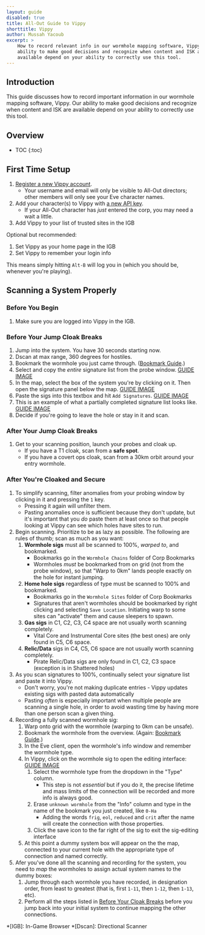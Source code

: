 ```yaml
---
layout: guide
disabled: true
title: All-Out Guide to Vippy
shorttitle: Vippy
author: Mussah Yacoub
excerpt: >
    How to record relevant info in our wormhole mapping software, Vippy.  Our
    ability to make good decisions and recognize when content and ISK are
    available depend on your ability to correctly use this tool.
---
```


## Introduction

This guide discusses how to record important information in our wormhole mapping software, Vippy.  Our ability to make good decisions and recognize when content and ISK are available depend on your ability to correctly use this tool.

## Overview

* TOC
{:toc}

## First Time Setup

1. [Register a new Vippy account](http://eve-vippy.com/index.php?register=1).
    - Your username and email will only be visible to All-Out directors; other members will only see your Eve character names.
1. Add your character(s) to Vippy with [a new API key](https://community.eveonline.com/support/api-key/update/).
    - If your All-Out character has *just* entered the corp, you may need a wait a little.
1. Add Vippy to your list of trusted sites in the IGB

Optional but recommended:

1. Set Vippy as your home page in the IGB
1. Set Vippy to remember your login info

This means simply hitting `Alt-B` will log you in (which you should be, whenever you're playing).

## Scanning a System Properly

### Before You Begin

1. Make sure you are logged into Vippy in the IGB.

### Before Your Jump Cloak Breaks

1. Jump into the system.  You have 30 seconds starting now.
1. Dscan at max range, 360 degrees for hostiles.
1. Bookmark the wormhole you just came through.  ([Bookmark Guide](http://all-out.github.io/guides/bookmarks/).)
1. Select and copy the *entire* signature list from the probe window. [GUIDE IMAGE]({{site.baseurl}}/img/probewindow.png)
1. In the map, select the box of the system you're by clicking on it.  Then open the signature panel below the map.  [GUIDE IMAGE]({{site.baseurl}}/img/showsigs.png)
1. Paste the sigs into this textbox and hit `Add Signatures`.  [GUIDE IMAGE]({{site.baseurl}}/img/pastesigs.png)
1. This is an example of what a partially completed signature list looks like.  [GUIDE IMAGE]({{site.baseurl}}/img/partiallycompletesigs.png)
1. Decide if you're going to leave the hole or stay in it and scan.

### After Your Jump Cloak Breaks

1. Get to your scanning position, launch your probes and cloak up.
    - If you have a T1 cloak, scan from a **safe spot**.
    - If you have a covert ops cloak, scan from a 30km orbit around your entry wormhole.

### After You're Cloaked and Secure

1. To simplify scanning, filter anomalies from your probing window by clicking in it and pressing the `1` key.
    - Pressing it again will unfilter them.
    - Pasting anomalies once is sufficient because they don't update, but it's important that you *do* paste them at least once so that people looking at Vippy can see which holes have sites to run.
1. Begin scanning.  Prioritize to be as lazy as possible.  The following are rules of thumb; scan as much as you want:
    1. **Wormhole sigs** must all be scanned to 100%, *warped to*, and bookmarked.
        - Bookmarks go in the `Wormhole Chains` folder of Corp Bookmarks
        - Wormholes *must* be bookmarked from on grid (not from the probe window), so that "Warp to 0km" lands people exactly on the hole for instant jumping.
    1. **Home hole sigs** regardless of type must be scanned to 100% and bookmarked.
        - Bookmarks go in the `Wormhole Sites` folder of Corp Bookmarks
        - Signatures that aren't wormholes should be bookmarked by right clicking and selecting `Save Location`.  Initiating warp to some sites can "activate" them and cause sleepers to spawn.
    1. **Gas sigs** in C1, C2, C3, C4 space are not usually worth scanning completely.
        - Vital Core and Instrumental Core sites (the best ones) are only found in C5, C6 space.
    1. **Relic/Data** sigs in C4, C5, C6 space are not usually worth scanning completely.
        - Pirate Relic/Data sigs are only found in C1, C2, C3 space (exception is in Shattered holes)
1. As you scan signatures to 100%, continually select your signature list and paste it into Vippy.
    - Don't worry, you're not making duplicate entries - Vippy updates existing sigs with pasted data automatically
    - Pasting *often* is especially important when multiple people are scanning a single hole, in order to avoid wasting time by having more than one person scan a given thing.
1. Recording a fully scanned wormhole sig:
    1. Warp onto grid with the wormhole (warping to 0km can be unsafe).
    1. Bookmark the wormhole from the overview.  (Again: [Bookmark Guide](http://all-out.github.io/guides/bookmarks/).)
    1. In the Eve client, open the wormhole's info window and remember the wormhole type.
    1. In Vippy, click on the wormhole sig to open the editing interface: [GUIDE IMAGE]({{site.baseurl}}/img/wh_recording.png)
        1. Select the wormhole type from the dropdown in the "Type" column.
            - This step is not _essential_ but if you do it, the precise lifetime and mass limits of the connection will be recorded and more info is always good.
        1. Erase `unknown wormhole` from the "Info" column and type in the name of the bookmark you just created, like `0-Ha`
            - Adding the words `frig`, `eol`, `reduced` and `crit` after the name will create the connection with those properties.
        1. Click the save icon to the far right of the sig to exit the sig-editing interface
    1. At this point a dummy system box will appear on the the map, connected to your current hole with the appropriate type of connection and named correctly.
1. Afer you've done all the scanning and recording for the system, you need to *map* the wormholes to assign actual system names to the dummy boxes:
    1. Jump through each wormhole you have recorded, in designation order, from least to greatest (that is, first `1-11`, then `1-12`, then `1-13`, etc).
    1. Perform all the steps listed in [Before Your Cloak Breaks](#before-your-cloak-breaks) before you jump back into your initial system to continue mapping the other connections.


*[IGB]: In-Game Browser
*[Dscan]: Directional Scanner
